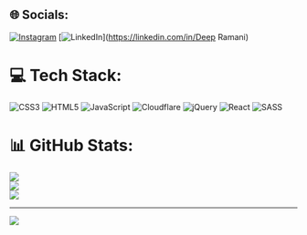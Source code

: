
## 🌐 Socials:
[![Instagram](https://img.shields.io/badge/Instagram-%23E4405F.svg?logo=Instagram&logoColor=white)](https://instagram.com/deep._.05) [![LinkedIn](https://img.shields.io/badge/LinkedIn-%230077B5.svg?logo=linkedin&logoColor=white)](https://linkedin.com/in/Deep Ramani) 

# 💻 Tech Stack:
![CSS3](https://img.shields.io/badge/css3-%231572B6.svg?style=for-the-badge&logo=css3&logoColor=white) ![HTML5](https://img.shields.io/badge/html5-%23E34F26.svg?style=for-the-badge&logo=html5&logoColor=white) ![JavaScript](https://img.shields.io/badge/javascript-%23323330.svg?style=for-the-badge&logo=javascript&logoColor=%23F7DF1E) ![Cloudflare](https://img.shields.io/badge/Cloudflare-F38020?style=for-the-badge&logo=Cloudflare&logoColor=white) ![jQuery](https://img.shields.io/badge/jquery-%230769AD.svg?style=for-the-badge&logo=jquery&logoColor=white) ![React](https://img.shields.io/badge/react-%2320232a.svg?style=for-the-badge&logo=react&logoColor=%2361DAFB) ![SASS](https://img.shields.io/badge/SASS-hotpink.svg?style=for-the-badge&logo=SASS&logoColor=white)
# 📊 GitHub Stats:
![](https://github-readme-stats.vercel.app/api?username=deepramani05&theme=dark&hide_border=false&include_all_commits=false&count_private=false)<br/>
![](https://github-readme-streak-stats.herokuapp.com/?user=deepramani05&theme=dark&hide_border=false)<br/>
![](https://github-readme-stats.vercel.app/api/top-langs/?username=deepramani05&theme=dark&hide_border=false&include_all_commits=false&count_private=false&layout=compact)

---
[![](https://visitcount.itsvg.in/api?id=deepramani05&icon=0&color=0)](https://visitcount.itsvg.in)

<!-- Proudly created with GPRM ( https://gprm.itsvg.in ) -->
